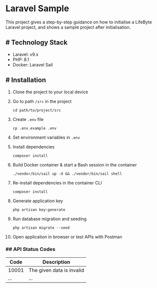 # Laravel Sample

This project gives a step-by-step guidance on how to initialise a LifeByte Laravel project, and shows a sample project
after initialisation.

## # Technology Stack

- Laravel: v9.x
- PHP: 8.1
- Docker: Laravel Sail

## # Installation

1. Clone the project to your local device
2. Go to path `/src` in the project

    ```shell
    cd path/to/project/src
    ```
   
3. Create `.env` file

   ```shell
   cp .env.example .env
   ```
   
4. Set environment variables in `.env`
   
5. Install dependencies

   ```shell
   composer install
   ```
   
6. Build Docker container & start a Bash session in the container

   ```shell
   ./vendor/bin/sail up -d && ./vendor/bin/sail shell
   ```
   
7. Re-install dependencies in the container CLI

   ```shell
   composer install
   ```
   
8. Generate application key

   ```shell
   php artisan key:generate
   ```
   
9. Run database migration and seeding

   ```shell
   php artisan migrate --seed
   ```
   
10. Open application in browser or test APIs with Postman

### ## API Status Codes

| **Code** | **Description**           |
|----------|---------------------------|
| 10001    | The given data is invalid |
| ...      | ...                       |
